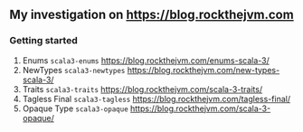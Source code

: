 ## My investigation on https://blog.rockthejvm.com


### Getting started 
1. Enums `scala3-enums` https://blog.rockthejvm.com/enums-scala-3/ 
2. NewTypes `scala3-newtypes` https://blog.rockthejvm.com/new-types-scala-3/
3. Traits `scala3-traits` https://blog.rockthejvm.com/scala-3-traits/
4. Tagless Final `scala3-tagless` https://blog.rockthejvm.com/tagless-final/
5. Opaque Type `scala3-opaque` https://blog.rockthejvm.com/scala-3-opaque/
